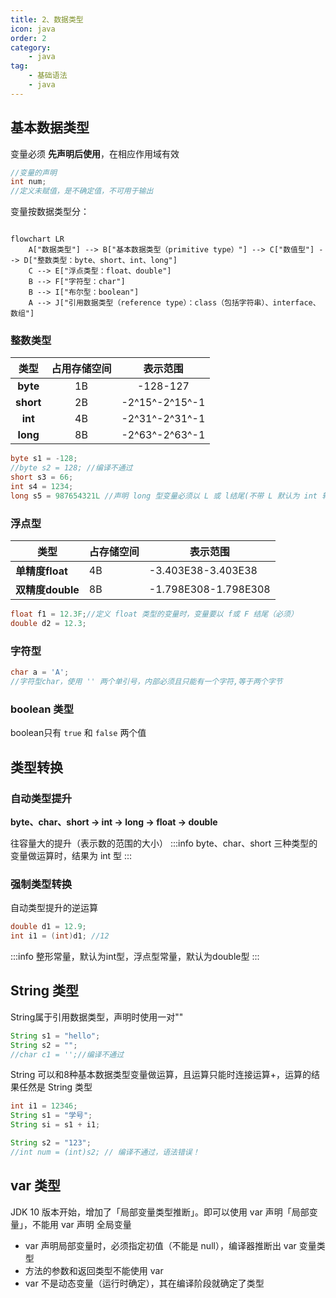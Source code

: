 ```yaml
---
title: 2、数据类型
icon: java
order: 2
category: 
    - java
tag: 
    - 基础语法
    - java
---
```

## 基本数据类型

变量必须 **先声明后使用**，在相应作用域有效  



```java
//变量的声明
int num;
//定义未赋值，是不确定值，不可用于输出
```

变量按数据类型分：
```mermaid

flowchart LR
    A["数据类型"] --> B["基本数据类型（primitive type）"] --> C["数值型"] --> D["整数类型：byte、short、int、long"]
    C --> E["浮点类型：float、double"]
    B --> F["字符型：char"]
    B --> I["布尔型：boolean"]
    A --> J["引用数据类型（reference type）：class（包括字符串）、interface、数组"]
```

### 整数类型

|   类型    | 占用存储空间 |    表示范围    |
| :-------: | :----------: | :------------: |
| **byte**  |      1B      |    -128-127    |
| **short** |      2B      | -2^15^-2^15^-1 |
|  **int**  |      4B      | -2^31^-2^31^-1 |
| **long**  |      8B      | -2^63^-2^63^-1 |

```java
byte s1 = -128;
//byte s2 = 128; //编译不通过
short s3 = 66;
int s4 = 1234;
long s5 = 987654321L //声明 long 型变量必须以 L 或 l结尾(不带 L 默认为 int 转 long，如果数字超出 int 范围，必须带 L)
```

### 浮点型

| 类型             | 占存储空间 | 表示范围             |
| ---------------- | ---------- | -------------------- |
| **单精度float**  | 4B         | -3.403E38-3.403E38   |
| **双精度double** | 8B         | -1.798E308-1.798E308 |

```java
float f1 = 12.3F;//定义 float 类型的变量时，变量要以 f或 F 结尾（必须）
double d2 = 12.3;
```

### 字符型

```java
char a = 'A';
//字符型char，使用 '' 两个单引号，内部必须且只能有一个字符,等于两个字节
```

### boolean 类型

boolean只有 `true` 和 `false` 两个值

## 类型转换

### 自动类型提升

 **byte、char、short → int → long → float → double**

往容量大的提升（表示数的范围的大小）
:::info
byte、char、short 三种类型的变量做运算时，结果为 int 型
:::

### 强制类型转换

自动类型提升的逆运算

```java
double d1 = 12.9;
int i1 = (int)d1; //12
```
:::info
整形常量，默认为int型，浮点型常量，默认为double型
:::

## String 类型

String属于引用数据类型，声明时使用一对""

```java
String s1 = "hello";
String s2 = "";
//char c1 = '';//编译不通过
```

String 可以和8种基本数据类型变量做运算，且运算只能时连接运算+，运算的结果任然是 String 类型

```java
int i1 = 12346;
String s1 = "学号";
String si = s1 + i1;

String s2 = "123";
//int num = (int)s2; // 编译不通过，语法错误！
```

## var 类型
JDK 10 版本开始，增加了「局部变量类型推断」。即可以使用 var 声明「局部变量」，不能用 var 声明 全局变量

- var 声明局部变量时，必须指定初值（不能是 null），编译器推断出 var 变量类型
- 方法的参数和返回类型不能使用 var
- var 不是动态变量（运行时确定），其在编译阶段就确定了类型
